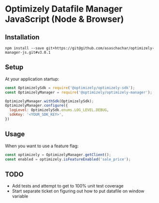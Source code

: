 # Optimizely Datafile Manager JavaScript (Node & Browser)

## Installation
```
npm install --save git+https://git@github.com/asaschachar/optimizely-manager-js.git#v3.0.1
```

## Setup
At your application startup:
```javascript
const OptimizelySdk = require('@optimizely/optimizely-sdk');
const OptimizelyManager = require('@optimizely/optimizely-manager');

OptimizelyManager.withSdk(OptimizelySdk);
OptimizelyManager.configure({
  logLevel: OptimizelySdk.enums.LOG_LEVEL.DEBUG,
  sdkKey: '<YOUR_SDK_KEY>',
})
```

## Usage
When you want to use a feature flag:
```javascript
const optimizely = OptimizelyManager.getClient();
const enabled = optimizely.isFeatureEnabled('sale_price');
```

## TODO
- Add tests and attempt to get to 100% unit test coverage
- Start separate ticket on figuring out how to put datafile on window variable
